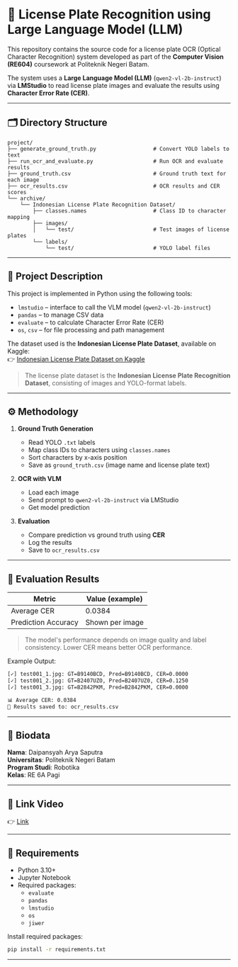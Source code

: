 # 🧠 License Plate Recognition using Large Language Model (LLM)

This repository contains the source code for a license plate OCR (Optical Character Recognition) system developed as part of the **Computer Vision (RE604)** coursework at Politeknik Negeri Batam.

The system uses a **Large Language Model (LLM)** (`qwen2-vl-2b-instruct`) via **LMStudio** to read license plate images and evaluate the results using **Character Error Rate (CER)**.

---

## 🗂 Directory Structure

```
project/
├── generate_ground_truth.py                  # Convert YOLO labels to text
├── run_ocr_and_evaluate.py                   # Run OCR and evaluate results
├── ground_truth.csv                          # Ground truth text for each image
├── ocr_results.csv                           # OCR results and CER scores
└── archive/
    └── Indonesian License Plate Recognition Dataset/
        ├── classes.names                     # Class ID to character mapping
        ├── images/
        │   └── test/                         # Test images of license plates
        └── labels/
            └── test/                         # YOLO label files
```

---

## 📌 Project Description

This project is implemented in Python using the following tools:

- `lmstudio` – interface to call the VLM model (`qwen2-vl-2b-instruct`)
- `pandas` – to manage CSV data
- `evaluate` – to calculate Character Error Rate (CER)
- `os`, `csv` – for file processing and path management

The dataset used is the **Indonesian License Plate Dataset**, available on Kaggle:  
👉 [Indonesian License Plate Dataset on Kaggle](https://www.kaggle.com/datasets/juanthomaswijaya/indonesian-license-plate-dataset)

> The license plate dataset is the **Indonesian License Plate Recognition Dataset**, consisting of images and YOLO-format labels.

---

## ⚙️ Methodology

1. **Ground Truth Generation**
   - Read YOLO `.txt` labels
   - Map class IDs to characters using `classes.names`
   - Sort characters by x-axis position
   - Save as `ground_truth.csv` (image name and license plate text)

2. **OCR with VLM**
   - Load each image
   - Send prompt to `qwen2-vl-2b-instruct` via LMStudio
   - Get model prediction

3. **Evaluation**
   - Compare prediction vs ground truth using **CER**
   - Log the results
   - Save to `ocr_results.csv`

---

## 🧪 Evaluation Results

| Metric              | Value (example) |
|---------------------|-----------------|
| Average CER         | 0.0384          |
| Prediction Accuracy | Shown per image |

> The model's performance depends on image quality and label consistency. Lower CER means better OCR performance.

Example Output:

```bash
[✓] test001_1.jpg: GT=B9140BCD, Pred=B9140BCD, CER=0.0000
[✓] test001_2.jpg: GT=B2407UZO, Pred=B2407UZ0, CER=0.1250
[✓] test001_3.jpg: GT=B2842PKM, Pred=B2842PKM, CER=0.0000

📊 Average CER: 0.0384
📁 Results saved to: ocr_results.csv
```

---

## 👤 Biodata

**Nama**: Daipansyah Arya Saputra  
**Universitas**: Politeknik Negeri Batam  
**Program Studi**: Robotika  
**Kelas**: RE 6A Pagi  

---

## 🎥 Link Video

👉 [Link](https://youtu.be/vw2fltLSB7U)

---

## 🧰 Requirements

- Python 3.10+
- Jupyter Notebook
- Required packages:
  - `evaluate`
  - `pandas`
  - `lmstudio`
  - `os`
  - `jiwer`

Install required packages:

```bash
pip install -r requirements.txt
```

---